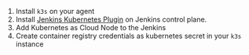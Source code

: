 1. Install `k3s` on your agent
2. Install [Jenkins Kubernetes Plugin](https://github.com/jenkinsci/kubernetes-plugin/tree/master?tab=readme-ov-file) on Jenkins control plane.
3. Add Kubernetes as Cloud Node to the Jenkins
4. Create container registry credentials as kubernetes secret in your `k3s` instance
   
